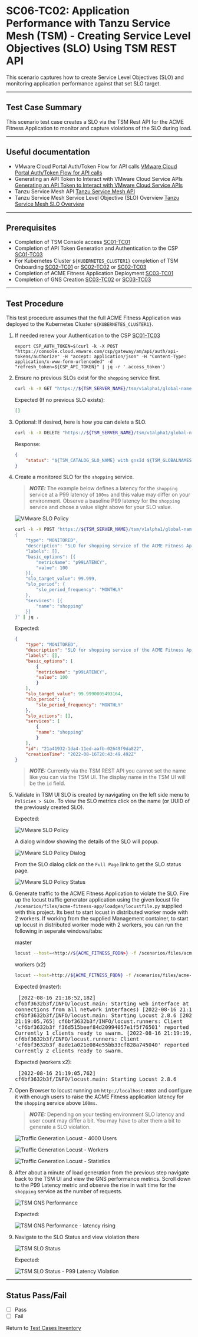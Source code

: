 # SC06-TC02: Application Performance with Tanzu Service Mesh (TSM) - Creating Service Level Objectives (SLO) Using TSM REST API

This scenario captures how to create Service Level Objectives (SLO) and monitoring application performance against that set SLO target.

---

## Test Case Summary

This scenario test case creates a SLO via the TSM Rest API for the ACME Fitness Application to monitor and capture violations of the SLO during load.

---

## Useful documentation

* VMware Cloud Portal Auth/Token Flow for API calls [VMware Cloud Portal Auth/Token Flow for API calls](https://docs.vmware.com/en/vRealize-Operations/Cloud/com.vmware.vcom.api.doc/GUID-57E59E35-6C08-4424-A77F-468FACD35C41.html)
* Generating an API Token to Interact with VMware Cloud Service APIs [Generating an API Token to Interact with VMware Cloud Service APIs](https://docs.vmware.com/en/VMware-Cloud-services/services/Using-VMware-Cloud-Services/GUID-E2A3B1C1-E9AD-4B00-A6B6-88D31FCDDF7C.html)
* Tanzu Service Mesh API [Tanzu Service Mesh API](https://docs.vmware.com/en/VMware-Tanzu-Service-Mesh/services/api-programming-guide/GUID-FED8E849-B3C3-49ED-9FDB-1317CFFF3141.html)
* Tanzu Service Mesh Service Level Objective (SLO) Overview [Tanzu Service Mesh SLO Overview](https://docs.vmware.com/en/VMware-Tanzu-Service-Mesh/services/slos-with-tsm/GUID-39CAB7F1-2425-43D4-953E-556A934976CE.html)

---

## Prerequisites

* Completion of TSM Console access [SC01-TC01](../sc01-environment-setup/sc01-tc01-validate-tsm-console.md)
* Completion of API Token Generation and Authentication to the CSP [SC01-TC03](../sc01-environment-setup/sc01-tc03-csp-api-authorization-api.md)
* For Kubernetes Cluster `${KUBERNETES_CLUSTER1}` completion of TSM Onboarding [SC02-TC01](../sc02-cluster-onboarding/sc02-tc01-onboard-tsm-ui.md) or [SC02-TC02](../sc02-cluster-onboarding/sc02-tc02-onboard-tmc.md) or [SC02-TC03](../sc02-cluster-onboarding/sc02-tc03-onboard-tsm-api.md)
* Completion of ACME Fitness Application Deployment [SC03-TC01](../sc03-application-deployment/sc03-tc01-acme-fitness-application.md)
* Completion of GNS Creation [SC03-TC02](../sc03-application-deployment/sc03-tc02-acme-fitness-gns-ui.md) or [SC03-TC03](../sc03-application-deployment/sc03-tc03-acme-fitness-gns-api.md)

---

## Test Procedure

This test procedure assumes that the full ACME Fitness Application was deployed to the Kubernetes Cluster `${KUBERNETES_CLUSTER1}`.

1. If needed renew your Authentication to the CSP [SC01-TC03](../sc01-environment-setup/sc01-tc03-csp-api-authorization-api.md)

    ```execute
    export CSP_AUTH_TOKEN=$(curl -k -X POST "https://console.cloud.vmware.com/csp/gateway/am/api/auth/api-tokens/authorize" -H "accept: application/json" -H "Content-Type: application/x-www-form-urlencoded" -d "refresh_token=${CSP_API_TOKEN}" | jq -r '.access_token')
    ```

2. Ensure no previous SLOs exist for the `shopping` service first.

    ```bash
    curl -k -X GET "https://${TSM_SERVER_NAME}/tsm/v1alpha1/global-namespaces/${TSM_GLOBALNAMESPACE_NAME}/service-level-objectives" -H "csp-auth-token:${CSP_AUTH_TOKEN}" | jq .
    ```

    Expected (If no previous SLO exists):

    ```json
    []
    ```

3. Optional: If desired, here is how you can delete a SLO.

    ```bash
    curl -k -X DELETE "https://${TSM_SERVER_NAME}/tsm/v1alpha1/global-namespaces/${TSM_GLOBALNAMESPACE_NAME}/service-level-objectives/${TSM_CATALOG_SLO_NAME}" -H "csp-auth-token:${CSP_AUTH_TOKEN}" | jq .
    ```

    Response:

    ```json
    {
        "status": "${TSM_CATALOG_SLO_NAME} with gnsId ${TSM_GLOBALNAMESPACE_NAME} deleted"
    }
    ```

4. Create a monitored SLO for the `shopping` service.

    > **_NOTE:_**  The example below defines a latency for the `shopping` service at a P99 latency of `100ms` and this value may differ on your environment. Observe a baseline P99 latency for the `shopping` service and chose a value slight above for your SLO value.

    ![VMware SLO Policy](../images/vmware-tsm-app-topology-p99-latency.png)

    ```bash
    curl -k -X POST "https://${TSM_SERVER_NAME}/tsm/v1alpha1/global-namespaces/${TSM_GLOBALNAMESPACE_NAME}/service-level-objectives" -H "csp-auth-token:${CSP_AUTH_TOKEN}" -H "Content-Type: application/json" -d '
    {
        "type": "MONITORED",
        "description": "SLO for shopping service of the ACME Fitness App",
        "labels": [],
        "basic_options": [{
            "metricName": "p99LATENCY",
            "value": 100
        }],
        "slo_target_value": 99.999,
        "slo_period": {
            "slo_period_frequency": "MONTHLY"
        },
        "services": [{
            "name": "shopping"
        }]
    }' | jq .
    ```

    Expected:

    ```json
    {
        "type": "MONITORED",
        "description": "SLO for shopping service of the ACME Fitness App",
        "labels": [],
        "basic_options": [
            {
            "metricName": "p99LATENCY",
            "value": 100
            }
        ],
        "slo_target_value": 99.9990005493164,
        "slo_period": {
            "slo_period_frequency": "MONTHLY"
        },
        "slo_actions": [],
        "services": [
            {
            "name": "shopping"
            }
        ],
        "id": "21a41932-1da4-11ed-aafb-02649f9da822",
        "creationTime": "2022-08-16T20:43:49.492Z"
    }
    ```

    > **_NOTE:_**  Currently via the TSM REST API you cannot set the name like you can via the TSM UI. The display name in the TSM UI will be the `id` field.

5. Validate in TSM UI SLO is created by navigating on the left side menu to `Policies > SLOs`. To view the SLO metrics click on the name (or UUID of the previously created SLO).

    Expected:

    ![VMware SLO Policy](../images/vmware-tsm-slo-policy.png)

    A dialog window showing the details of the SLO will popup.

    ![VMware SLO Policy Dialog](../images/vmware-tsm-slo-policy-dialog.png)

    From the SLO dialog click on the `Full Page` link to get the SLO status page.

    ![VMware SLO Policy Status](../images/vmware-tsm-slo-status.png)

6. Generate traffic to the ACME Fitness Application to violate the SLO. Fire up the locust traffic generator application using the given locust file `/scenarios/files/acme-fitness-app/loadgen/locustfile.py` supplied with this project. Its best to start locust in distributed worker mode with 2 workers. If working from the supplied Management container, to start up locust in distributed worker mode with 2 workers, you can run the following in seperate windows/tabs:

    master

    ```bash
    locust --host=<http://${ACME_FITNESS_FQDN>} -f /scenarios/files/acme-fitness-app/loadgen/locustfile.py --master
    ```

    workers (x2)

    ```bash
    locust --host=http://${ACME_FITNESS_FQDN} -f /scenarios/files/acme-fitness-app/loadgen/locustfile.py --worker
    ```

    Expected (master):<pre>
    [2022-08-16 21:18:52,182] cf6bf3632b3f/INFO/locust.main: Starting web interface at <http://0.0.0.0:8089> (accepting connections from all network interfaces)
    [2022-08-16 21:18:52,202] cf6bf3632b3f/INFO/locust.main: Starting Locust 2.8.6
    [2022-08-16 21:19:05,765] cf6bf3632b3f/INFO/locust.runners: Client 'cf6bf3632b3f_f36d515beef84d20994057e1f5f76501' reported as ready. Currently 1 clients ready to swarm.
    [2022-08-16 21:19:19,207] cf6bf3632b3f/INFO/locust.runners: Client 'cf6bf3632b3f_8ade1a021e084e55bb33cf828a745040' reported as ready. Currently 2 clients ready to swarm.</pre>

    Expected (workers x2):<pre>
    [2022-08-16 21:19:05,762] cf6bf3632b3f/INFO/locust.main: Starting Locust 2.8.6
    </pre>


7. Open Browser to locust running on `http://localhost:8089` and configure it with enough users to raise the ACME Fitness application latency for the `shopping` service above `100ms`.

    > **_NOTE:_**  Depending on your testing environment SLO latency and user count may differ a bit. You may have to alter them a bit to generate a SLO violation.

    ![Traffic Generation Locust - 4000 Users](../images/traffic-gen-locust-4000-users.png)

    ![Traffic Generation Locust - Workers](../images/traffic-gen-locust-workers.png)

    ![Traffic Generation Locust - Statistics](../images/traffic-gen-locust-statistics.png)

8. After about a minute of load generation from the previous step navigate back to the TSM UI and view the GNS performance metrics. Scroll down to the P99 Latency metric and observe the rise in wait time for the `shopping` service as the number of requests.

    ![TSM GNS Performance](../images/vmware-tsm-gns-performance.png)

    Expected:

    ![TSM GNS Performance - latency rising](../images/vmware-tsm-gns-performance-p99-latency.png)

9. Navigate to the SLO Status and view violation there

    ![TSM SLO Status](../images/vmware-tsm-slo-status.png)

    Expected:

    ![TSM SLO Status - P99 Latency Violation](../images/vmware-tsm-slo-p99-latency-violation.png)

---

## Status Pass/Fail

* [  ] Pass
* [  ] Fail

Return to [Test Cases Inventory](../../README.md#test-cases-inventory)
